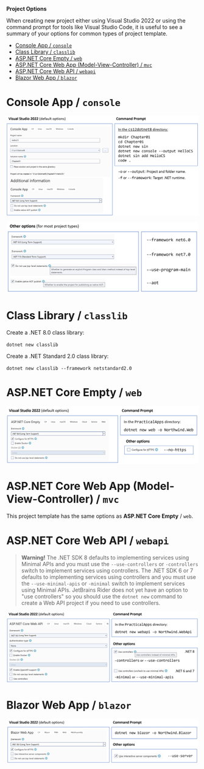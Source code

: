 **Project Options**

When creating new project either using Visual Studio 2022 or using the command prompt for tools like Visual Studio Code, it is useful to see a summary of your options for common types of project template.

- [Console App / `console`](#console-app--console)
- [Class Library / `classlib`](#class-library--classlib)
- [ASP.NET Core Empty / `web`](#aspnet-core-empty--web)
- [ASP.NET Core Web App (Model-View-Controller) / `mvc`](#aspnet-core-web-app-model-view-controller--mvc)
- [ASP.NET Core Web API / `webapi`](#aspnet-core-web-api--webapi)
- [Blazor Web App / `blazor`](#blazor-web-app--blazor)

# Console App / `console`

![Console App default options](assets/B19586_01_Projects_01.png)

![Other common options](assets/B19586_01_Projects_02.png)

# Class Library / `classlib`

Create a .NET 8.0 class library:

`dotnet new classlib`

Create a .NET Standard 2.0 class library:

`dotnet new classlib --framework netstandard2.0`

# ASP.NET Core Empty / `web`

![ASP.NET Core Empty default options](assets/B19586_01_Projects_03.png)

# ASP.NET Core Web App (Model-View-Controller) / `mvc`

This project template has the same options as **ASP.NET Core Empty** / `web`.

# ASP.NET Core Web API / `webapi`

> **Warning!** The .NET SDK 8 defaults to implementing services using Minimal APIs and you must use the `--use-controllers` or `-controllers` switch to implement services using controllers. The .NET SDK 6 or 7 defaults to implementing services using controllers and you must use the `--use-minimal-apis` or `-minimal` switch to implement services using Minimal APIs. JetBrains Rider does not yet have an option to "use controllers" so you should use the `dotnet new` command to create a Web API project if you need to use controllers.

![ASP.NET Core Web API default options](assets/B19586_01_Projects_04.png)

# Blazor Web App / `blazor`

![ASP.NET Core Web default options](assets/B19586_01_Projects_05.png)
